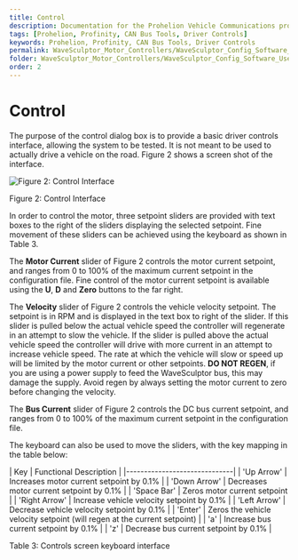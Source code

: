 ```yaml
---
title: Control
description: Documentation for the Prohelion Vehicle Communications protocol
tags: [Prohelion, Profinity, CAN Bus Tools, Driver Controls]
keywords: Prohelion, Profinity, CAN Bus Tools, Driver Controls
permalink: WaveSculptor_Motor_Controllers/WaveSculptor_Config_Software_User_Manual/Control.html
folder: WaveSculptor_Motor_Controllers/WaveSculptor_Config_Software_User_Manual
order: 2
---
```


# Control

The purpose of the control dialog box is to provide a basic driver controls interface, allowing the system to be tested. It is not meant to be used to actually drive a vehicle on the road. Figure 2 shows a screen shot of the interface.

![Figure 2: Control Interface]({{site.dox.baseurl}}/images/WaveSculptor_config_software_user_manual/control_interface.jpg)

Figure 2: Control Interface

In order to control the motor, three setpoint sliders are provided with text boxes to the right of the sliders displaying the selected setpoint. Fine movement of these sliders can be achieved using the keyboard as shown in Table 3.

The <strong>Motor Current</strong> slider of Figure 2 controls the motor current setpoint, and ranges from 0 to 100% of the maximum current setpoint in the configuration file. Fine control of the motor current setpoint is available using the <strong>U</strong>, <strong>D</strong> and <strong>Zero</strong> buttons to the far right.

The <strong>Velocity</strong> slider of Figure 2 controls the vehicle velocity setpoint. The setpoint is in RPM and is displayed in the text box to right of the slider. If this slider is pulled below the actual vehicle speed the controller will regenerate in an attempt to slow the vehicle. If the slider is pulled above the actual vehicle speed the controller will drive with more current in an attempt to increase vehicle speed. The rate at which the vehicle will slow or speed up will be limited by the motor current or other setpoints. <strong>DO NOT REGEN</strong>, if you are using a power supply to feed the WaveSculptor bus, this may damage the supply.  Avoid regen by always setting the motor current to zero before changing the velocity.

The <strong>Bus Current</strong> slider of Figure 2 controls the DC bus current setpoint, and ranges from 0 to 100% of the maximum current setpoint in the configuration file.

The keyboard can also be used to move the sliders, with the key mapping in the table below:

| Key | Functional Description |
|------------------------------|
| 'Up Arrow' | Increases motor current setpoint by 0.1% |
| 'Down Arrow' | Decreases motor current setpoint by 0.1% |
| 'Space Bar' | Zeros motor current setpoint |
| 'Right Arrow' | Increase vehicle velocity setpoint by 0.1% |
| 'Left Arrow' | Decrease vehicle velocity setpoint by 0.1% |
| 'Enter' | Zeros the vehicle velocity setpoint (will regen at the current setpoint) |
| 'a' | Increase bus current setpoint by 0.1% |
| 'z' | Decrease bus current setpoint by 0.1% |

Table 3: Controls screen keyboard interface


